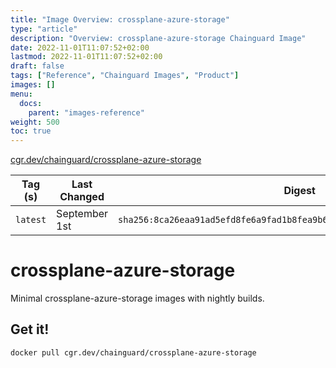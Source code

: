```yaml
---
title: "Image Overview: crossplane-azure-storage"
type: "article"
description: "Overview: crossplane-azure-storage Chainguard Image"
date: 2022-11-01T11:07:52+02:00
lastmod: 2022-11-01T11:07:52+02:00
draft: false
tags: ["Reference", "Chainguard Images", "Product"]
images: []
menu:
  docs:
    parent: "images-reference"
weight: 500
toc: true
---
```


[cgr.dev/chainguard/crossplane-azure-storage](https://github.com/chainguard-images/images/tree/main/images/crossplane-azure-storage)

| Tag (s)   | Last Changed  | Digest                                                                    |
|-----------|---------------|---------------------------------------------------------------------------|
|  `latest` | September 1st | `sha256:8ca26eaa91ad5efd8fe6a9fad1b8fea9b6932edb04465951e1d1ccea8e289eb0` |

# crossplane-azure-storage

Minimal crossplane-azure-storage images with nightly builds.

## Get it!

```shell
docker pull cgr.dev/chainguard/crossplane-azure-storage
```
